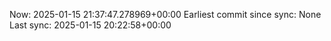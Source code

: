 Now: 2025-01-15 21:37:47.278969+00:00 Earliest commit since sync: None Last sync: 2025-01-15 20:22:58+00:00
